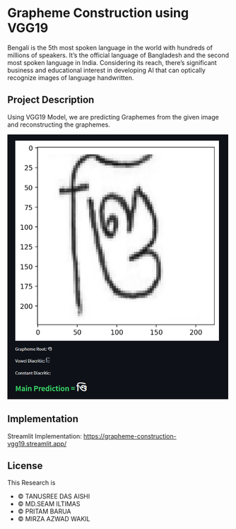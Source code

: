 # Grapheme Construction using VGG19

Bengali is the 5th most spoken language in the world with hundreds of millions of speakers. It’s the official language of Bangladesh and the second most spoken language in India. Considering its reach, there’s significant business and educational interest in developing AI that can optically recognize images of language handwritten.

## Project Description
Using VGG19 Model, we are predicting Graphemes from the given image and reconstructing the graphemes.

<img src="https://github.com/samanjoy2/vgg19_grapheme_construction/blob/main/Capture.PNG?raw=true" width="500"/>

## Implementation

Streamlit Implementation: https://grapheme-construction-vgg19.streamlit.app/

## License

This Research is
- © TANUSREE DAS AISHI
- © MD.SEAM ILTIMAS
- © PRITAM BARUA
- © MIRZA AZWAD WAKIL
